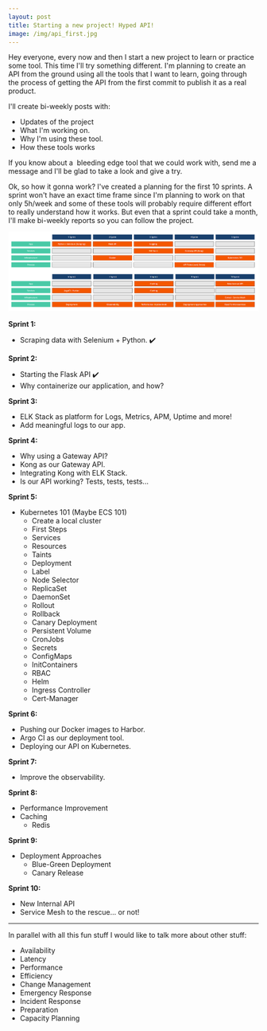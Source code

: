 ```yaml
---
layout: post
title: Starting a new project! Hyped API!
image: /img/api_first.jpg
---
```


Hey everyone, every now and then I start a new project to learn or practice some tool. This time I'll try something different. I'm planning to create an API from the ground using all the tools that I want to learn, going through the process of getting the API from the first commit to publish it as a real product.

I'll create bi-weekly posts with:
- Updates of the project
- What I'm working on.
- Why I'm using these tool.
- How these tools works

If you know about a  bleeding edge tool that we could work with, send me a message and I'll be glad to take a look and give a try.

Ok, so how it gonna work?
I've created a planning for the first 10 sprints. A sprint won't have an exact time frame since I'm planning to work on that only 5h/week and some of these tools will probably require different effort to really understand how it works. But even that a sprint could take a month, I'll make bi-weekly reports so you can follow the project.

![Sprints](../img/sprints_planning.PNG)

<b>Sprint 1:</b>
- Scraping data with Selenium + Python. :heavy_check_mark:

<b>Sprint 2:</b> 
- Starting the Flask API :heavy_check_mark:
- Why containerize our application, and how?

<b>Sprint 3:</b>
- ELK Stack as platform for Logs, Metrics, APM, Uptime and more!
- Add meaningful logs to our app.

<b>Sprint 4:</b>
- Why using a Gateway API?
- Kong as our Gateway API.
- Integrating Kong with ELK Stack.
- Is our API working? Tests, tests, tests... 

<b>Sprint 5:</b>
- Kubernetes 101 (Maybe ECS 101)
	- Create a local cluster
	- First Steps
	- Services
	- Resources
	- Taints
	- Deployment
	- Label
	- Node Selector
	- ReplicaSet
	- DaemonSet
	- Rollout
	- Rollback
	- Canary Deployment
	- Persistent Volume
	- CronJobs
	- Secrets
	- ConfigMaps
	- InitContainers
	- RBAC
	- Helm
	- Ingress Controller
	- Cert-Manager

<b>Sprint 6:</b>
- Pushing our Docker images to Harbor.
- Argo CI as our deployment tool.
- Deploying our API on Kubernetes.

<b>Sprint 7:</b>
- Improve the observability.

<b>Sprint 8:</b>
- Performance Improvement
- Caching
	- Redis

<b>Sprint 9:</b>
- Deployment Approaches
	- Blue-Green Deployment
	- Canary Release

<b>Sprint 10:</b>
- New Internal API
- Service Mesh to the rescue... or not!


<hr>

In parallel with all this fun stuff I would like to talk more about other stuff:

- Availability
- Latency
- Performance
- Efficiency
- Change Management
- Emergency Response
- Incident Response
- Preparation
- Capacity Planning